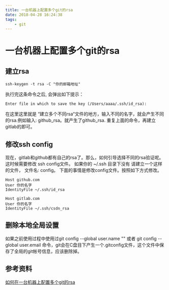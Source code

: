 ```yaml
---
title: 一台机器上配置多个git的rsa
date: 2018-04-28 16:24:38
tags:
    - git
---
```

# 一台机器上配置多个git的rsa

## 建立rsa

``` git
ssh-keygen -t rsa -C "你的邮箱地址"
```

执行完这条命令之后, 会弹出如下提示：

``` git
Enter file in which to save the key (/Users/aaaa/.ssh/id_rsa):
```

在这里这里就是 “建立多个不同rsa“文件的地方，输入不同的名字，就会产生不同的rsa.例如输入: github_rsa。就产生了github_rsa.
重复上面的命令，再建立gitlab的即可。

## 修改ssh config

现在，gitlab和github都有自己的rsa了。那么，如何引导选择不同的rsa验证呢。这时候需要修改 ssh config文件。
如果你的 ~/.ssh 目录下没有 请建立一个这样的文件， 文件名: config。
下面的事情是修改config文件。按照如下方式修改。

``` git
Host github.com
User 你的名字
IdentityFile ~/.ssh/id_rsa

Host gitlab.com
User 你的名字
IdentityFile ~/.ssh/csdn_rsa
```

## 删除本地全局设置

如果之前使用过程中使用过git config --global user.name "" 或者 git config --global user.email 命令，git会在C盘目下产生一个.gitconfig文件，这个文件中保存了全局的git帐号信息，应该删除掉。

## 参考资料

[
如何在一台机器上配置多个git的rsa](https://blog.csdn.net/z69183787/article/details/52606453)